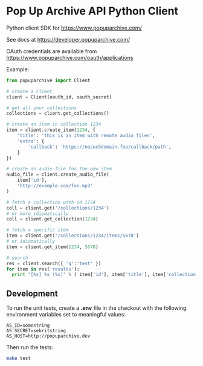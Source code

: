 Pop Up Archive API Python Client
=========================================

Python client SDK for https://www.popuparchive.com/

See docs at https://developer.popuparchive.com/

OAuth credentials are available from https://www.popuparchive.com/oauth/applications

Example:

```python
from popuparchive import Client

# create a client
client = Client(oauth_id, oauth_secret)

# get all your collections
collections = client.get_collections()

# create an item in collection 1234
item = client.create_item(1234, {
    'title': 'this is an item with remote audio files',
    'extra': {
        'callback': 'https://nosuchdomain.foo/callback/path',
    }
})

# create an audio file for the new item
audio_file = client.create_audio_file(
    item['id'],
    'http://example.com/foo.mp3'
)

# fetch a collection with id 1234
coll = client.get('/collections/1234')
# or more idiomatically
coll = client.get_collection(1234)

# fetch a specific item
item = client.get('/collections/1234/items/5678')
# or idiomatically
item = client.get_item(1234, 5678)

# search
res = client.search({ 'q':'test' })
for item in res['results']:
  print "[%s] %s (%s)" % ( item['id'], item['title'], item['collection_title'] )

```

## Development

To run the unit tests, create a **.env** file in the checkout
with the following environment variables set to meaningful values:

```
AS_ID=somestring
AS_SECRET=sekritstring
AS_HOST=http://popuparchive.dev
```


Then run the tests:

```bash
make test
```
